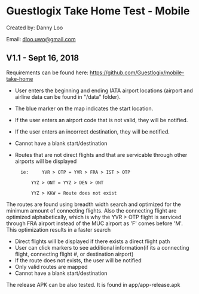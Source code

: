 ﻿# Guestlogix Take Home Test - Mobile

Created by: Danny Loo

Email: dloo.uwo@gmail.com

## V1.1 - Sept 16, 2018

Requirements can be found here: https://github.com/Guestlogix/mobile-take-home

- User enters the beginning and ending IATA airport locations (airport and airline data can be found in "/data" folder).
- The blue marker on the map indicates the start location.  
- If the user enters an airport code that is not valid, they will be notified.
- If the user enters an incorrect destination, they will be notified.
- Cannot have a blank start/destination
- Routes that are not direct flights and that are servicable through other airports will be displayed


		ie: 	YVR > OTP = YVR > FRA > IST > OTP 	
	
			YYZ > ONT = YYZ > DEN > ONT	
		
			YYZ > KKW = Route does not exist	
		
The routes are found using breadth width search and optimized for the minimum amount of connecting flights. Also the connecting flight are optimized alphabetically, which is why the YVR > OTP flight is serviced through FRA airport instead of the MUC airport as 'F' comes before 'M'. This optimization results in a faster search			
	
- Direct flights will be displayed if there exists a direct flight path
- User can click markers to see additional information(if its a connecting flight, connecting flight #, or destination airport)
- If the route does not exists, the user will be notified 
- Only valid routes are mapped 
- Cannot have a blank start/destination

The release APK can be also tested. It is found in app/app-release.apk
